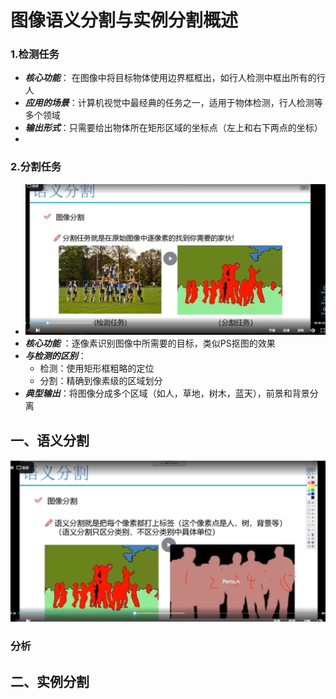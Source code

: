 # 图像语义分割与实例分割概述

### 1.检测任务

- ***核心功能***： 在图像中将目标物体使用边界框框出，如行人检测中框出所有的行人
- ***应用的场景***：计算机视觉中最经典的任务之一，适用于物体检测，行人检测等多个领域
- ***输出形式***：只需要给出物体所在矩形区域的坐标点（左上和右下两点的坐标）
- 

### 2.分割任务

- ![image-20250820223635112](./.vuepress/public/images/image-20250820223635112.png)
- ***核心功能*** ：逐像素识别图像中所需要的目标，类似PS抠图的效果
- ***与检测的区别***：
  - 检测：使用矩形框粗略的定位
  - 分割：精确到像素级的区域划分
- ***典型输出***：将图像分成多个区域（如人，草地，树木，蓝天），前景和背景分离

## 一、语义分割



![image-20250820224113558](./.vuepress/public/images/image-20250820224113558.png)

### 分析





## 二、实例分割





